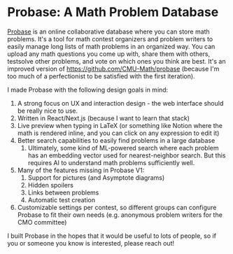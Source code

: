 # Probase: A Math Problem Database
[Probase](https://www.probase.app) is an online collaborative database where you can store math problems. It's a tool for math contest organizers and problem writers to easily manage long lists of math problems in an organized way. You can upload any math questions you come up with, share them with others, testsolve other problems, and vote on which ones you think are best. It's an improved version of https://github.com/CMU-Math/probase (because I'm too much of a perfectionist to be satisfied with the first iteration).

I made Probase with the following design goals in mind:
1. A strong focus on UX and interaction design - the web interface should be really nice to use.
1. Written in React/Next.js (because I want to learn that stack)
1. Live preview when typing in LaTeX (or something like Notion where the math is rendered inline, and you can click on any expression to edit it)
1. Better search capabilities to easily find problems in a large database
    1. Ultimately, some kind of ML-powered search where each problem has an embedding vector used for nearest-neighbor search. But this requires AI to understand math problems sufficiently well.
1. Many of the features missing in Probase V1:
    1. Support for pictures (and Asymptote diagrams)
    1. Hidden spoilers
    1. Links between problems
    1. Automatic test creation
1. Customizable settings per contest, so different groups can configure Probase to fit their own needs (e.g. anonymous problem writers for the CMO committee)

I built Probase in the hopes that it would be useful to lots of people, so if you or someone you know is interested, please reach out!
